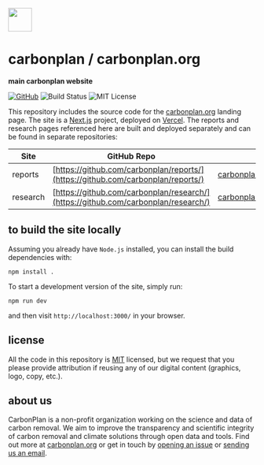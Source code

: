 <img
  src='https://carbonplan-assets.s3.amazonaws.com/monogram/dark-small.png'
  height='48'
/>

# carbonplan / carbonplan.org

**main carbonplan website**

[![GitHub][github-badge]][github]
![Build Status][]
![MIT License][]

[github]: https://github.com/carbonplan/carbonplan&#46org
[github-badge]: https://flat.badgen.net/badge/-/github?icon=github&label
[build status]: https://flat.badgen.net/github/checks/carbonplan/carbonplan&#46org
[mit license]: https://flat.badgen.net/badge/license/MIT/blue

This repository includes the source code for the [carbonplan.org](https://carbonplan.org/) landing page. The site is a [Next.js](https://nextjs.org/) project, deployed on [Vercel](https://vercel.com/). The reports and research pages referenced here are built and deployed separately and can be found in separate repositories:

| Site     | GitHub Repo                                                                        | URL                                                        |
| -------- | ---------------------------------------------------------------------------------- | ---------------------------------------------------------- |
| reports  | [https://github.com/carbonplan/reports/](https://github.com/carbonplan/reports/)   | [carbonplan.org/reports](https://carbonplan.org/reports)   |
| research | [https://github.com/carbonplan/research/](https://github.com/carbonplan/research/) | [carbonplan.org/research](https://carbonplan.org/research) |

## to build the site locally

Assuming you already have `Node.js` installed, you can install the build dependencies with:

```shell
npm install .
```

To start a development version of the site, simply run:

```shell
npm run dev
```

and then visit `http://localhost:3000/` in your browser.

## license

All the code in this repository is [MIT](https://choosealicense.com/licenses/mit/) licensed, but we request that you please provide attribution if reusing any of our digital content (graphics, logo, copy, etc.).

## about us

CarbonPlan is a non-profit organization working on the science and data of carbon removal. We aim to improve the transparency and scientific integrity of carbon removal and climate solutions through open data and tools. Find out more at [carbonplan.org](https://carbonplan.org/) or get in touch by [opening an issue](https://github.com/carbonplan/carbonplan.org/issues/new) or [sending us an email](mailto:hello@carbonplan.org).
